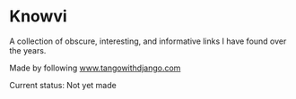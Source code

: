 Knowvi
======

A collection of obscure, interesting, and informative links I have found over
the years.

Made by following www.tangowithdjango.com

Current status: Not yet made
